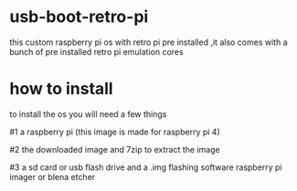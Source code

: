 # usb-boot-retro-pi
this custom raspberry pi os with retro pi pre installed ,it also comes with a bunch of pre installed retro pi emulation cores

# how to install 
to install the os you will need a few things 

#1 a raspberry pi (this image is made for raspberry pi 4)

#2 the downloaded image and 7zip to extract the image 

#3 a sd card or usb flash drive and a .img flashing software raspberry pi imager or blena etcher 
